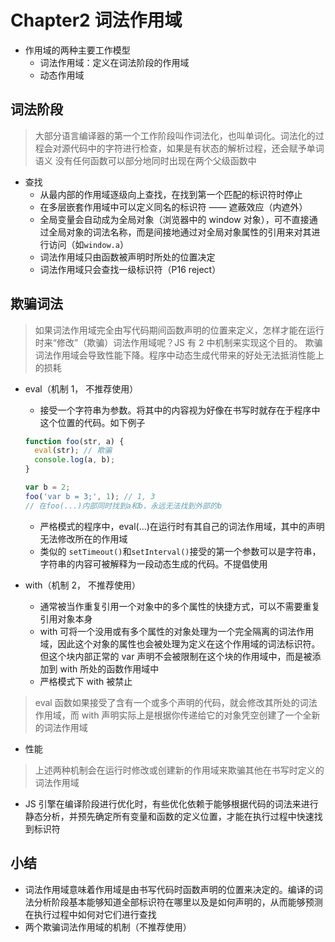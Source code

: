 # Chapter2 词法作用域

- 作用域的两种主要工作模型
  - 词法作用域：定义在词法阶段的作用域
  - 动态作用域

## 词法阶段

> 大部分语言编译器的第一个工作阶段叫作词法化，也叫单词化。词法化的过程会对源代码中的字符进行检查，如果是有状态的解析过程，还会赋予单词语义
> 没有任何函数可以部分地同时出现在两个父级函数中

- 查找
  - 从最内部的作用域逐级向上查找，在找到第一个匹配的标识符时停止
  - 在多层嵌套作用域中可以定义同名的标识符 —— 遮蔽效应（内遮外）
  - 全局变量会自动成为全局对象（浏览器中的 window 对象），可不直接通过全局对象的词法名称，而是间接地通过对全局对象属性的引用来对其进行访问（如`window.a`）
  - 词法作用域只由函数被声明时所处的位置决定
  - 词法作用域只会查找一级标识符（P16 reject）

## 欺骗词法

> 如果词法作用域完全由写代码期间函数声明的位置来定义，怎样才能在运行时来“修改”（欺骗）词法作用域呢？JS 有 2 中机制来实现这个目的。
> 欺骗词法作用域会导致性能下降。程序中动态生成代带来的好处无法抵消性能上的损耗

- eval（机制 1， 不推荐使用）

  - 接受一个字符串为参数。将其中的内容视为好像在书写时就存在于程序中这个位置的代码。如下例子

  ```javascript
  function foo(str, a) {
    eval(str); // 欺骗
    console.log(a, b);
  }

  var b = 2;
  foo('var b = 3;', 1); // 1, 3
  // 在foo(...)内部同时找到a和b，永远无法找到外部的b
  ```

  - 严格模式的程序中，eval(...)在运行时有其自己的词法作用域，其中的声明无法修改所在的作用域
  - 类似的 `setTimeout()`和`setInterval()`接受的第一个参数可以是字符串，字符串的内容可被解释为一段动态生成的代码。不提倡使用

- with（机制 2， 不推荐使用）
  - 通常被当作重复引用一个对象中的多个属性的快捷方式，可以不需要重复引用对象本身
  - with 可将一个没用或有多个属性的对象处理为一个完全隔离的词法作用域，因此这个对象的属性也会被处理为定义在这个作用域的词法标识符。但这个块内部正常的 var 声明不会被限制在这个块的作用域中，而是被添加到 with 所处的函数作用域中
  - 严格模式下 with 被禁止

> eval 函数如果接受了含有一个或多个声明的代码，就会修改其所处的词法作用域，而 with 声明实际上是根据你传递给它的对象凭空创建了一个全新的词法作用域

- 性能

> 上述两种机制会在运行时修改或创建新的作用域来欺骗其他在书写时定义的词法作用域

- JS 引擎在编译阶段进行优化时，有些优化依赖于能够根据代码的词法来进行静态分析，并预先确定所有变量和函数的定义位置，才能在执行过程中快速找到标识符

## 小结

- 词法作用域意味着作用域是由书写代码时函数声明的位置来决定的。编译的词法分析阶段基本能够知道全部标识符在哪里以及是如何声明的，从而能够预测在执行过程中如何对它们进行查找
- 两个欺骗词法作用域的机制（不推荐使用）
